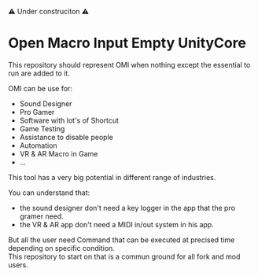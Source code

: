 ⚠️ Under construciton ⚠️

# Open Macro Input Empty UnityCore
This repository should represent OMI when nothing except the essential to run are added to it.

OMI can be use for:
- Sound Designer
- Pro Gamer
- Software with lot's of Shortcut
- Game Testing
- Assistance to disable people
- Automation
- VR & AR Macro in Game
- ...

This tool has a very big potential in different range of industries.  

You can understand that:  
- the sound designer don't need a key logger in the app that the pro gramer need.  
- the VR & AR app don't need a MIDI in/out system in his app.  

But all the user need Command that can be executed at precised time depending on specific condition.  
This repository to start on that is a commun ground for all fork and mod users.  

